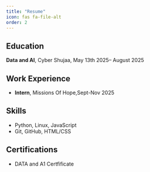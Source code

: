 ```yaml
---
title: "Resume"
icon: fas fa-file-alt
order: 2
---
```


## Education  
**Data and AI**, Cyber Shujaa, May 13th 2025– August 2025

## Work Experience  
- **Intern**, Missions Of Hope,Sept-Nov 2025

## Skills  
- Python, Linux, JavaScript  
- Git, GitHub, HTML/CSS

## Certifications  
- DATA and A1 Certfificate  
